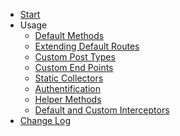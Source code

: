 <!-- ./_sidebar.md -->

* [Start](/ "WordPress API Client Documentation")
* Usage
  * [Default Methods](usage/default-methods.md "Default Methods")
  * [Extending Default Routes](usage/extending-default-routes.md)
  * [Custom Post Types](usage/custom-post-types.md)
  * [Custom End Points](usage/custom-end-points.md)
  * [Static Collectors](usage/static-collectors.md)
  * [Authentification](usage/authentication.md)
  * [Helper Methods](usage/helper-methods.md)
  * [Default and Custom Interceptors](usage/default-and-custom-interceptors.md)
* [Change Log](CHANGELOG.md "Change Log")